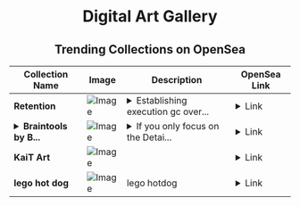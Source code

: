<div align="center">

# Digital Art Gallery

## Trending Collections on OpenSea

| Collection Name                       | Image                                                                                     | Description                       | OpenSea Link                                                                                          |
|---------------------------------------|-------------------------------------------------------------------------------------------|-----------------------------------|--------------------------------------------------------------------------------------------------------|
| **Retention** | ![Image](https://i.seadn.io/s/raw/files/ce585ecf9e8505f2fbc9022aa8caa4a1.jpg?w=500&auto=format?w=200&auto=format) | <details><summary>Establishing execution gc over...</summary>Establishing execution gc over holmes</details> | <details><summary>Link</summary>[Retention](https://opensea.io/collection/retention-11)</details> |
| **<details><summary>Braintools by B...</summary>Braintools by Bjearven</details>** | ![Image](https://i.seadn.io/s/raw/files/23651b1a987c0c6aef2cdc5dccaf4e55.jpg?w=500&auto=format?w=200&auto=format) | <details><summary>If you only focus on the Detai...</summary>If you only focus on the Details you often can't see the whole picture </details> | <details><summary>Link</summary>[Braintools by Bjearven](https://opensea.io/collection/braintools-by-bjearven)</details> |
| **KaiT Art** | ![Image](https://i.seadn.io/s/raw/files/eee0f08a9a5a8433fe1587436821baae.png?w=500&auto=format?w=200&auto=format) |  | <details><summary>Link</summary>[KaiT Art](https://opensea.io/collection/kait-art)</details> |
| **lego hot dog** | ![Image](https://i.seadn.io/s/raw/files/cae240f24f37a615aea07f56fb2a2015.jpg?w=500&auto=format?w=200&auto=format) | lego hotdog | <details><summary>Link</summary>[lego hot dog](https://opensea.io/collection/lego-hot-dog)</details> |

</div>